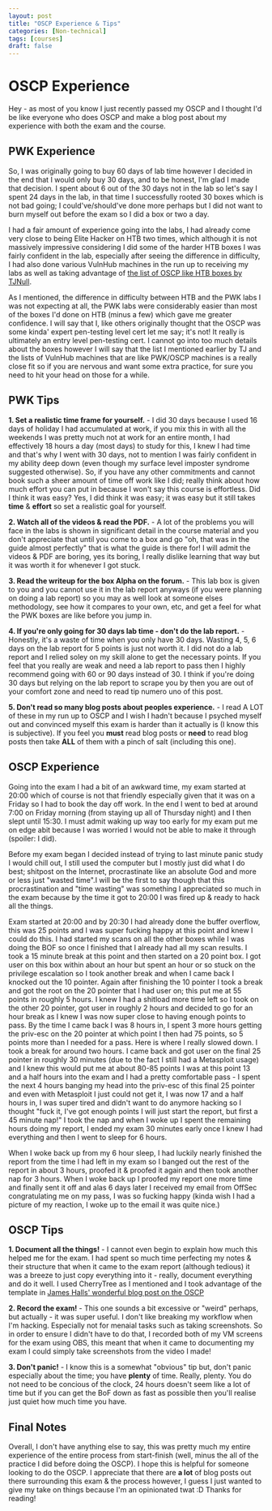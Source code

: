 ```yaml
---
layout: post
title: "OSCP Experience & Tips"
categories: [Non-technical]
tags: [courses]
draft: false
---
```


# OSCP Experience

Hey - as most of you know I just recently passed my OSCP and I thought I'd be like everyone who does OSCP and make a blog post about my experience with both the exam and the course.

## PWK Experience

So, I was originally going to buy 60 days of lab time however I decided in the end that I would only buy 30 days, and to be honest, I'm glad I made that decision. I spent about 6 out of the 30 days not in the lab so let's say I spent 24 days in the lab, in that time I successfully rooted 30 boxes which is not bad going; I could've/should've done more perhaps but I did not want to burn myself out before the exam so I did a box or two a day.

I had a fair amount of experience going into the labs, I had already come very close to being Elite Hacker on HTB two times, which although it is not massively impressive considering I did some of the harder HTB boxes I was fairly confident in the lab, especially after seeing the difference in difficulty, I had also done various VulnHub machines in the run up to receiving my labs as well as taking advantage of [the list of OSCP like HTB boxes by TJNull](https://www.reddit.com/r/oscp/comments/alf4nf/oscp_like_boxes_on_hack_the_box_credit_tj_null_on/).

As I mentioned, the difference in difficulty between HTB and the PWK labs I was not expecting at all, the PWK labs were considerably easier than most of the boxes I'd done on HTB (minus a few) which gave me greater confidence. I will say that I, like others originally thought that the OSCP was some kinda' expert pen-testing level cert let me say; it's not! It really is ultimately an entry level pen-testing cert. I cannot go into too much details about the boxes however I will say that the list I mentioned earlier by TJ and the lists of VulnHub machines that are like PWK/OSCP machines is a really close fit so if you are nervous and want some extra practice, for sure you need to hit your head on those for a while.

## PWK Tips

**1. Set a realistic time frame for yourself.** - I did 30 days because I used 16 days of holiday I had accumulated at work, if you mix this in with all the weekends I was pretty much not at work for an entire month, I had effectively 18 hours a day (most days) to study for this, I knew I had time and that's why I went with 30 days, not to mention I was fairly confident in my ability deep down (even though my surface level imposter syndrome suggested otherwise). So, if you have any other commitments and cannot book such a sheer amount of time off work like I did; really think about how much effort you can put in because I won't say this course is effortless. Did I think it was easy? Yes, I did think it was easy; it was easy but it still takes **time** & **effort** so set a realistic goal for yourself.

**2. Watch all of the videos & read the PDF.** - A lot of the problems you will face in the labs is shown in significant detail in the course material and you don't appreciate that until you come to a box and go "oh, that was in the guide almost perfectly" that is what the guide is there for! I will admit the videos & PDF are boring, yes its boring, I really dislike learning that way but it was worth it for whenever I got stuck.

**3. Read the writeup for the box Alpha on the forum.** - This lab box is given to you and you cannot use it in the lab report anyways (if you were planning on doing a lab report) so you may as well look at someone elses methodology, see how it compares to your own, etc, and get a feel for what the PWK boxes are like before you jump in.

**4. If you're only going for 30 days lab time - don't do the lab report.** - Honestly, it's a waste of time when you only have 30 days. Wasting 4, 5, 6 days on the lab report for 5 points is just not worth it. I did not do a lab report and I relied soley on my skill alone to get the necessary points. If you feel that you really are weak and need a lab report to pass then I highly recommend going with 60 or 90 days instead of 30. I think if you're doing 30 days but relying on the lab report to scrape you by then you are out of your comfort zone and need to read tip numero uno of this post.

**5. Don't read so many blog posts about peoples experience.** - I read A LOT of these in my run up to OSCP and I wish I hadn't because I psyched myself out and convinced myself this exam is harder than it actually is (I know this is subjective). If you feel you **must** read blog posts or **need** to read blog posts then take **ALL** of them with a pinch of salt (including this one).

## OSCP Experience

Going into the exam I had a bit of an awkward time, my exam started at 20:00 which of course is not that friendly especially given that it was on a Friday so I had to book the day off work. In the end I went to bed at around 7:00 on Friday morning (from staying up all of Thursday night) and I then slept until 15:30. I must admit waking up way too early for my exam put me on edge abit because I was worried I would not be able to make it through (spoiler: I did).

Before my exam began I decided instead of trying to last minute panic study I would chill out, I still used the computer but I mostly just did what I do best; shitpost on the Internet, procrastinate like an absolute God and more or less just "wasted time".I will be the first to say though that this procrastination and "time wasting" was something I appreciated so much in the exam because by the time it got to 20:00 I was fired up & ready to hack all the things.

Exam started at 20:00 and by 20:30 I had already done the buffer overflow, this was 25 points and I was super fucking happy at this point and knew I could do this. I had started my scans on all the other boxes while I was doing the BOF so once I finished that I already had all my scan results. I took a 15 minute break at this point and then started on a 20 point box. I got user on this box within about an hour but spent an hour or so stuck on the privilege escalation so I took another break and when I came back I knocked out the 10 pointer. Again after finishing the 10 pointer I took a break and got the root on the 20 pointer that I had user on; this put me at 55 points in roughly 5 hours. I knew I had a shitload more time left so I took on the other 20 pointer, got user in roughly 2 hours and decided to go for an hour break as I knew I was now super close to having enough points to pass. By the time I came back I was 8 hours in, I spent 3 more hours getting the priv-esc on the 20 pointer at which point I then had 75 points, so 5 points more than I needed for a pass. Here is where I really slowed down. I took a break for around two hours. I came back and got user on the final 25 pointer in roughly 30 minutes (due to the fact I still had a Metasploit usage) and I knew this would put me at about 80-85 points I was at this point 13 and a half hours into the exam and I had a pretty comfortable pass - I spent the next 4 hours banging my head into the priv-esc of this final 25 pointer and even with Metasploit I just could not get it, I was now 17 and a half hours in, I was super tired and didn't want to do anymore hacking so I thought "fuck it, I've got enough points I will just start the report, but first a 45 minute nap!" I took the nap and when I woke up I spent the remaining hours doing my report, I ended my exam 30 minutes early once I knew I had everything and then I went to sleep for 6 hours.

When I woke back up from my 6 hour sleep, I had luckily nearly finished the report from the time I had left in my exam so I banged out the rest of the report in about 3 hours, proofed it & proofed it again and then took another nap for 3 hours. When I woke back up I proofed my report one more time and finally sent it off and alas 6 days later I received my email from OffSec congratulating me on my pass, I was so fucking happy (kinda wish I had a picture of my reaction, I woke up to the email it was quite nice.)

## OSCP Tips

**1. Document all the things!** - I cannot even begin to explain how much this helped me for the exam. I had spent so much time perfecting my notes & their structure that when it came to the exam report (although tedious) it was a breeze to just copy everything into it - really, document everything and do it well. I used CherryTree as I mentioned and I took advantage of the template in [James Halls' wonderful blog post on the OSCP](https://411hall.github.io/OSCP-Preparation/)

**2. Record the exam!** - This one sounds a bit excessive or "weird" perhaps, but actually - it was super useful. I don't like breaking my workflow when I'm hacking. Especially not for menaial tasks such as taking screenshots. So in order to ensure I didn't have to do that, I recorded both of my VM screens for the exam using OBS, this meant that when it came to documenting my exam I could simply take screenshots from the video I made!

**3. Don't panic!** - I know this is a somewhat "obvious" tip but, don't panic especially about the time; you have **plenty** of time. Really, plenty. You do not need to be concious of the clock, 24 hours doesn't seem like a lot of time but if you can get the BoF down as fast as possible then you'll realise just quiet how much time you have.

## Final Notes

Overall, I don't have anything else to say, this was pretty much my entire experience of the entire process from start-finish (well, minus the all of the practice I did before doing the OSCP). I hope this is helpful for someone looking to do the OSCP. I appreciate that there are **a lot** of blog posts out there surrounding this exam & the process however, I guess I just wanted to give my take on things because I'm an opinionated twat :D Thanks for reading! 
